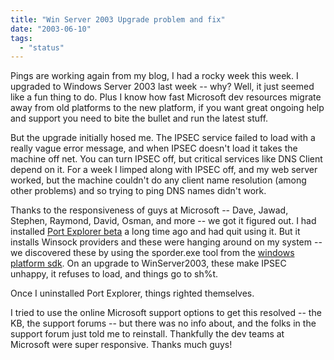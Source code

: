 ```yaml
---
title: "Win Server 2003 Upgrade problem and fix"
date: "2003-06-10"
tags: 
  - "status"
---
```


Pings are working again from my blog, I had a rocky week this week. I upgraded to Windows Server 2003 last week -- why? Well, it just seemed like a fun thing to do. Plus I know how fast Microsoft dev resources migrate away from old platforms to the new platform, if you want great ongoing help and support you need to bite the bullet and run the latest stuff.

But the upgrade initially hosed me. The IPSEC service failed to load with a really vague error message, and when IPSEC doesn't load it takes the machine off net. You can turn IPSEC off, but critical services like DNS Client depend on it. For a week I limped along with IPSEC off, and my web server worked, but the machine couldn't do any client name resolution (among other problems) and so trying to ping DNS names didn't work.

Thanks to the responsiveness of guys at Microsoft -- Dave, Jawad, Stephen, Raymond, David, Osman, and more -- we got it figured out. I had installed [Port Explorer beta](http://www.diamondcs.com.au) a long time ago and had quit using it. But it installs Winsock providers and these were hanging around on my system -- we discovered these by using the sporder.exe tool from the [windows platform sdk](http://www.microsoft.com/msdownload/platformsdk/sdkupdate/). On an upgrade to WinServer2003, these make IPSEC unhappy, it refuses to load, and things go to sh%t.

Once I uninstalled Port Explorer, things righted themselves.

I tried to use the online Microsoft support options to get this resolved -- the KB, the support forums -- but there was no info about, and the folks in the support forum just told me to reinstall. Thankfully the dev teams at Microsoft were super responsive. Thanks much guys!
